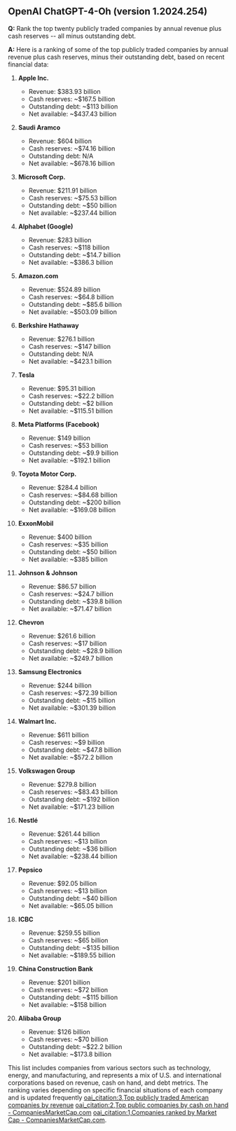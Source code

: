 ## OpenAI ChatGPT-4-Oh (version 1.2024.254)

**Q:** Rank the top twenty publicly traded companies by annual revenue plus cash reserves -- all minus outstanding debt.

**A:** Here is a ranking of some of the top publicly traded companies by annual revenue plus cash reserves, minus their outstanding debt, based on recent financial data:

1. **Apple Inc.**  
   - Revenue: $383.93 billion  
   - Cash reserves: ~$167.5 billion  
   - Outstanding debt: ~$113 billion  
   - Net available: ~$437.43 billion

2. **Saudi Aramco**  
   - Revenue: $604 billion  
   - Cash reserves: ~$74.16 billion  
   - Outstanding debt: N/A  
   - Net available: ~$678.16 billion

3. **Microsoft Corp.**  
   - Revenue: $211.91 billion  
   - Cash reserves: ~$75.53 billion  
   - Outstanding debt: ~$50 billion  
   - Net available: ~$237.44 billion

4. **Alphabet (Google)**  
   - Revenue: $283 billion  
   - Cash reserves: ~$118 billion  
   - Outstanding debt: ~$14.7 billion  
   - Net available: ~$386.3 billion

5. **Amazon.com**  
   - Revenue: $524.89 billion  
   - Cash reserves: ~$64.8 billion  
   - Outstanding debt: ~$85.6 billion  
   - Net available: ~$503.09 billion

6. **Berkshire Hathaway**  
   - Revenue: $276.1 billion  
   - Cash reserves: ~$147 billion  
   - Outstanding debt: N/A  
   - Net available: ~$423.1 billion

7. **Tesla**  
   - Revenue: $95.31 billion  
   - Cash reserves: ~$22.2 billion  
   - Outstanding debt: ~$2 billion  
   - Net available: ~$115.51 billion

8. **Meta Platforms (Facebook)**  
   - Revenue: $149 billion  
   - Cash reserves: ~$53 billion  
   - Outstanding debt: ~$9.9 billion  
   - Net available: ~$192.1 billion

9. **Toyota Motor Corp.**  
   - Revenue: $284.4 billion  
   - Cash reserves: ~$84.68 billion  
   - Outstanding debt: ~$200 billion  
   - Net available: ~$169.08 billion

10. **ExxonMobil**  
    - Revenue: $400 billion  
    - Cash reserves: ~$35 billion  
    - Outstanding debt: ~$50 billion  
    - Net available: ~$385 billion

11. **Johnson & Johnson**  
    - Revenue: $86.57 billion  
    - Cash reserves: ~$24.7 billion  
    - Outstanding debt: ~$39.8 billion  
    - Net available: ~$71.47 billion

12. **Chevron**  
    - Revenue: $261.6 billion  
    - Cash reserves: ~$17 billion  
    - Outstanding debt: ~$28.9 billion  
    - Net available: ~$249.7 billion

13. **Samsung Electronics**  
    - Revenue: $244 billion  
    - Cash reserves: ~$72.39 billion  
    - Outstanding debt: ~$15 billion  
    - Net available: ~$301.39 billion

14. **Walmart Inc.**  
    - Revenue: $611 billion  
    - Cash reserves: ~$9 billion  
    - Outstanding debt: ~$47.8 billion  
    - Net available: ~$572.2 billion

15. **Volkswagen Group**  
    - Revenue: $279.8 billion  
    - Cash reserves: ~$83.43 billion  
    - Outstanding debt: ~$192 billion  
    - Net available: ~$171.23 billion

16. **Nestlé**  
    - Revenue: $261.44 billion  
    - Cash reserves: ~$13 billion  
    - Outstanding debt: ~$36 billion  
    - Net available: ~$238.44 billion

17. **Pepsico**  
    - Revenue: $92.05 billion  
    - Cash reserves: ~$13 billion  
    - Outstanding debt: ~$40 billion  
    - Net available: ~$65.05 billion

18. **ICBC**  
    - Revenue: $259.55 billion  
    - Cash reserves: ~$65 billion  
    - Outstanding debt: ~$135 billion  
    - Net available: ~$189.55 billion

19. **China Construction Bank**  
    - Revenue: $201 billion  
    - Cash reserves: ~$72 billion  
    - Outstanding debt: ~$115 billion  
    - Net available: ~$158 billion

20. **Alibaba Group**  
    - Revenue: $126 billion  
    - Cash reserves: ~$70 billion  
    - Outstanding debt: ~$22.2 billion  
    - Net available: ~$173.8 billion

This list includes companies from various sectors such as technology, energy, and manufacturing, and represents a mix of U.S. and international corporations based on revenue, cash on hand, and debt metrics. The ranking varies depending on specific financial situations of each company and is updated frequently [oai_citation:3,Top publicly traded American companies by revenue](https://companiesmarketcap.com/usa/largest-american-companies-by-revenue/) [oai_citation:2,Top public companies by cash on hand - CompaniesMarketCap.com](https://companiesmarketcap.com/companies-with-the-highest-cash-on-hand/) [oai_citation:1,Companies ranked by Market Cap - CompaniesMarketCap.com](https://companiesmarketcap.com/).
